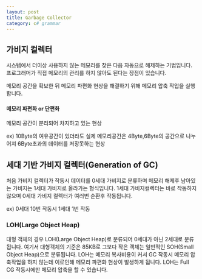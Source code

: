 ```yaml
---
layout: post
title: Garbage Collector
category: c# grammar
---
```


## 가비지 컬렉터

시스템에서 더이상 사용하지 않는 메모리를 찾은 다음
자동으로 해제하는 기법입니다.
프로그래머가 직접 메모리의 관리를 하지 않아도 된다는 장점이 있습니다.

메모리 공간을 확보한 뒤 메모리 파편화 현상을 해결하기 위해
메모리 압축 작업을 실행합니다.

#### 메모리 파편화 or 단편화
메모리 공간이 분리되어 차지하고 있는 현상

ex) 10Byte의 여유공간이 있더라도 실제 메모리공간은 4Byte,6Byte의 공간으로 나누어져
6Byte초과의 데이터를 저장못하는 현상

## 세대 기반 가비지 컬렉터(Generation of GC)

처음 가비지 컬렉터가 작동시 데이터를 0세대 가비지로 분류하며 메모리 해제후 
남아있는 가비지는 1세대 가비지로 올라가는 형식입니다.
1세대 가비지컬렉터는 바로 작동하지 않으며 0세대 가비지 컬렉터가 여러번 순환후 작동됩니다.

ex) 0세대 10번 작동시 1세대 1번 작동

### LOH(Large Object Heap)
대형 객체의 경우 LOH(Large Object Heap)로 분류되어 0세대가 아닌 2세대로 분류됩니다.
여기서 대형객체의 기준은 85KB로 그보다 작은 객체는 일반적인 SOH(Small Object Heap)으로 분류됩니다.
LOH는 메모리 복사비용이 커서 GC 작동시 메모리 압축작업을 하지 않는데 이로인해 메모리 파편화 현상이 발생하게 됩니다.
LOH는 Full CG 작동시에만 메모리 압축을 할 수 있습니다. 
